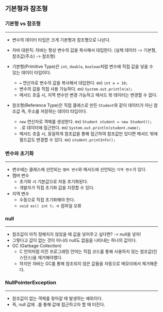 ## 기본형과 참조형

### 기본형 vs 참조형

---

- 변수의 데이터 타입은 크게 기본형과 참조형으로 나뉜다.
- 자바 대원칙: 자바는 항상 변수의 값을 복사해서 대입한다. (실제 데이터 -> 기본형, 참조값(주소) -> 참조형)

- 기본형(Primitive Type)은 `int`, `double`, `boolean`처럼 변수에 직접 값을 넣을 수 있는 데이터 타입이다.
  - `=` 연산자로 변수의 값을 복사해서 대입한다. ex) `int a = 10;`
  - 변수의 값을 직접 사용 가능하다. ex) `System.out.println(a);`
  - 메서드 호출 시, 지역 변수만 변경 가능하고 메서드 밖 데이터는 변경할 수 없다.
- 참조형(Reference Type)은 직접 클래스로 만든 `Student`와 같이 데이터가 아닌 참조값 즉, 주소를 저장하는 데이터 타입이다.
  - `new` 연산자로 객체를 생성한다. ex) `Student student = new Student();`
  - `.`로 데이터에 접근한다. ex) `System.out.println(student.name);`
  - 메서드 호출 시, 동일하게 참조값을 통해 접근하여 참조값만 있다면 메서드 밖에 필드값도 변경할 수 있다. ex) `student.printInfo();`

### 변수와 초기화

---

- 변수에는 클래스에 선언되는 `멤버 변수`와 메서드에 선언되는 `지역 변수`가 있다.
- 멤버 변수
  - 초기화 시 기본값으로 자동 초기화된다.
  - 개발자가 직접 초기화 값을 지정할 수 있다.
- 지역 변수
  - 수동으로 직접 초기화해야 한다.
  - `void ex() int t;` -> 컴파일 오류

### null

---

- 참조값이 아직 정해지지 않았을 때 값을 넣어주고 싶다면? -> null을 넣자!
- 그렇다고 값이 없는 것이 아니라 null도 없음을 나타내는 하나의 값이다.
- GC (Garbage Collection)
  - C 언어처럼 이전 프로그래밍 언어는 직접 코드를 통해 사용하지 않는 참조값(인스턴스)을 제거해야했다.
  - 하지만 자바는 GC를 통해 참조되지 않은 값들을 자동으로 메모리에서 제거해준다.

### NullPointerException

---

- 참조값이 없는 객체를 찾아갈 때 발생하는 예외이다.
- 즉, null 값에 `.`를 통해 값에 접근하고자 할 때 터진다.
